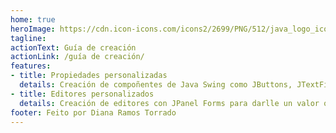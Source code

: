 ```yaml
---
home: true
heroImage: https://cdn.icon-icons.com/icons2/2699/PNG/512/java_logo_icon_168609.png
tagline: 
actionText: Guía de creación
actionLink: /guía de creación/
features:
- title: Propiedades personalizadas 
  details: Creación de compoñentes de Java Swing como JButtons, JTextFields que teñen outras propiedades engadidas por nós.
- title: Editores personalizados
  details: Creación de editores con JPanel Forms para darlle un valor ou valores ás nosas propiedades personalizadas.
footer: Feito por Diana Ramos Torrado
---
```

